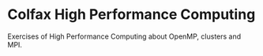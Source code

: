# Colfax High Performance Computing
Exercises of High Performance Computing about OpenMP, clusters and MPI.
